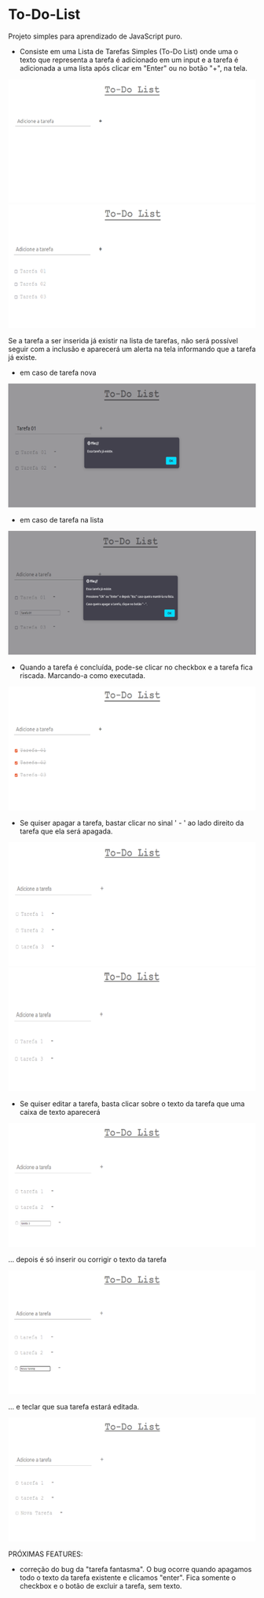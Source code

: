 # To-Do-List
Projeto simples para aprendizado de JavaScript puro.

- Consiste em uma Lista de Tarefas Simples (To-Do List) onde uma o texto que representa a tarefa é adicionado em um input e a tarefa é adicionada a uma lista após clicar em "Enter" ou no botão "+", na tela.

<img src="images/to-do-list-00.png">

<img src="images/to-do-list-01.png">

Se a tarefa a ser inserida já existir na lista de tarefas, não será possível seguir com a inclusão e aparecerá um alerta na tela informando que a tarefa já existe.

- em caso de tarefa nova
<img src="images/to-do-list-08.png">

- em caso de tarefa na lista
<img src="images/to-do-list-09.png">

- Quando a tarefa é concluída, pode-se clicar no checkbox e a tarefa fica riscada. Marcando-a como executada.

<img src="images/to-do-list-02.png">

- Se quiser apagar a tarefa, bastar clicar no sinal ' - ' ao lado direito da tarefa que ela será apagada.

<img src="images/to-do-list-03.png">

<img src="images/to-do-list-04.png">

- Se quiser editar a tarefa, basta clicar sobre o texto da tarefa que uma caixa de texto aparecerá

<img src="images/to-do-list-05.png">

... depois é só inserir ou corrigir o texto da tarefa

<img src="images/to-do-list-06.png">

... e teclar que sua tarefa estará editada.

<img src="images/to-do-list-07.png">




PRÓXIMAS FEATURES:

- correção do bug da "tarefa fantasma". O bug ocorre quando apagamos todo o texto da tarefa existente e clicamos "enter". Fica somente o checkbox e o botão de excluir a tarefa, sem texto.
